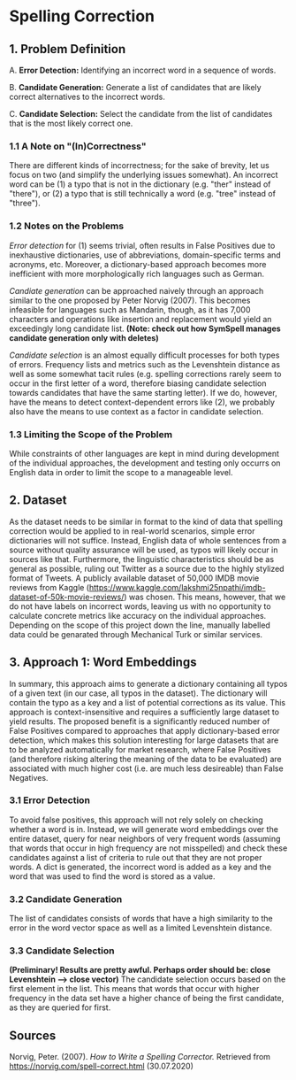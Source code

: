 # Spelling Correction
## 1. Problem Definition
A. **Error Detection:** Identifying an incorrect word in a sequence of words.

B. **Candidate Generation:** Generate a list of candidates that are likely correct alternatives to the incorrect words.

C. **Candidate Selection:** Select the candidate from the list of candidates that is the most likely correct one.


### 1.1 A Note on "(In)Correctness"
There are different kinds of incorrectness; for the sake of brevity, let us focus on two (and simplify the underlying issues somewhat). An incorrect word can be (1) a typo that is not in the dictionary (e.g. "ther" instead of "there"), or (2) a typo that is still technically a word (e.g. "tree" instead of "three").

### 1.2 Notes on the Problems
_Error detection_ for (1) seems trivial, often results in False Positives due to inexhaustive dictionaries, use of abbreviations, domain-specific terms and acronyms, etc. Moreover, a dictionary-based approach becomes more inefficient with more morphologically rich languages such as German. 

_Candiate generation_ can be approached naively through an approach similar to the one proposed by Peter Norvig (2007). This becomes infeasible for languages such as Mandarin, though, as it has 7,000 characters and operations like insertion and replacement would yield an exceedingly long candidate list. **(Note: check out how SymSpell manages candidate generation only with deletes)**

_Candidate selection_ is an almost equally difficult processes for both types of errors. Frequency lists and metrics such as the Levenshtein distance as well as some somewhat tacit rules (e.g. spelling corrections rarely seem to occur in the first letter of a word, therefore biasing candidate selection towards candidates that have the same starting letter). If we do, however, have the means to detect context-dependent errors like (2), we probably also have the means to use context as a factor in candidate selection.

### 1.3 Limiting the Scope of the Problem
While constraints of other languages are kept in mind during development of the individual approaches, the development and testing only occurrs on English data in order to limit the scope to a manageable level.


## 2. Dataset
As the dataset needs to be similar in format to the kind of data that spelling correction would be applied to in real-world scenarios, simple error dictionaries will not suffice. Instead, English data of whole sentences from a source without quality assurance will be used, as typos will likely occur in sources like that. Furthermore, the linguistic characteristics should be as general as possible, ruling out Twitter as a source due to the highly stylized format of Tweets. A publicly available dataset of 50,000 IMDB movie reviews from Kaggle (https://www.kaggle.com/lakshmi25npathi/imdb-dataset-of-50k-movie-reviews/) was chosen.
This means, however, that we do not have labels on incorrect words, leaving us with no opportunity to calculate concrete metrics like accuracy on the individual approaches. Depending on the scope of this project down the line, manually labelled data could be genarated through Mechanical Turk or similar services.


## 3. Approach 1: Word Embeddings
In summary, this approach aims to generate a dictionary containing all typos of a given text (in our case, all typos in the dataset). The dictionary will contain the typo as a key and a list of potential corrections as its value. This approach is context-insensitive and requires a sufficiently large dataset to yield results. The proposed benefit is a significantly reduced number of False Positives compared to approaches that apply dictionary-based error detection, which makes this solution interesting for large datasets that are to be analyzed automatically for market research, where False Positives (and therefore risking altering the meaning of the data to be evaluated) are associated with much higher cost (i.e. are much less desireable) than False Negatives.

### 3.1 Error Detection
To avoid false positives, this approach will not rely solely on checking whether a word is in. Instead, we will generate word embeddings over the entire dataset, query for near neighbors of very frequent words (assuming that words that occur in high frequency are not misspelled) and check these candidates against a list of criteria to rule out that they are not proper words. A dict is generated, the incorrect word is added as a key and the word that was used to find the word is stored as a value.

### 3.2 Candidate Generation
The list of candidates consists of words that have a high similarity to the error in the word vector space as well as a limited Levenshtein distance.

### 3.3 Candidate Selection
**(Preliminary! Results are pretty awful. Perhaps order should be: close Levenshtein --> close vector)** The candidate selection occurs based on the first element in the list. This means that words that occur with higher frequency in the data set have a higher chance of being the first candidate, as they are queried for first.


## Sources
Norvig, Peter. (2007). _How to Write a Spelling Corrector._ Retrieved from https://norvig.com/spell-correct.html (30.07.2020)
